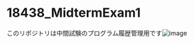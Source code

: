 # 18438_MidtermExam1
このリポジトリは中間試験のプログラム履歴管理用です![image](https://user-images.githubusercontent.com/92012420/143189475-2b70c2e7-0ebf-4e3a-a13f-c209e20ea155.png)
